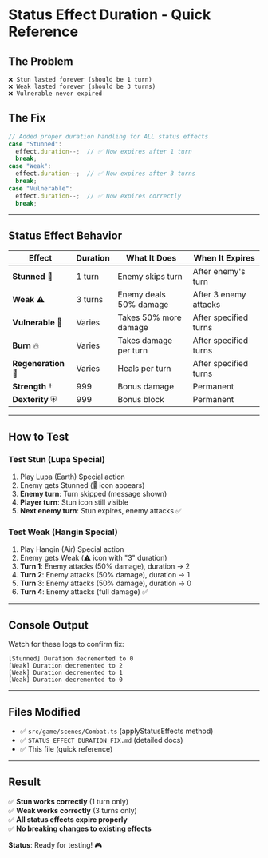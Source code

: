 # Status Effect Duration - Quick Reference

## The Problem
```
❌ Stun lasted forever (should be 1 turn)
❌ Weak lasted forever (should be 3 turns)
❌ Vulnerable never expired
```

## The Fix
```typescript
// Added proper duration handling for ALL status effects
case "Stunned":
  effect.duration--;  // ✅ Now expires after 1 turn
  break;
case "Weak":
  effect.duration--;  // ✅ Now expires after 3 turns
  break;
case "Vulnerable":
  effect.duration--;  // ✅ Now expires correctly
  break;
```

---

## Status Effect Behavior

| Effect | Duration | What It Does | When It Expires |
|--------|----------|--------------|-----------------|
| **Stunned** 💫 | 1 turn | Enemy skips turn | After enemy's turn |
| **Weak** ⚠️ | 3 turns | Enemy deals 50% damage | After 3 enemy attacks |
| **Vulnerable** 🎯 | Varies | Takes 50% more damage | After specified turns |
| **Burn** 🔥 | Varies | Takes damage per turn | After specified turns |
| **Regeneration** 💚 | Varies | Heals per turn | After specified turns |
| **Strength** † | 999 | Bonus damage | Permanent |
| **Dexterity** ⛨ | 999 | Bonus block | Permanent |

---

## How to Test

### Test Stun (Lupa Special)
1. Play Lupa (Earth) Special action
2. Enemy gets Stunned (💫 icon appears)
3. **Enemy turn**: Turn skipped (message shown)
4. **Player turn**: Stun icon still visible
5. **Next enemy turn**: Stun expires, enemy attacks ✅

### Test Weak (Hangin Special)
1. Play Hangin (Air) Special action
2. Enemy gets Weak (⚠️ icon with "3" duration)
3. **Turn 1**: Enemy attacks (50% damage), duration → 2
4. **Turn 2**: Enemy attacks (50% damage), duration → 1
5. **Turn 3**: Enemy attacks (50% damage), duration → 0
6. **Turn 4**: Enemy attacks (full damage) ✅

---

## Console Output
Watch for these logs to confirm fix:
```
[Stunned] Duration decremented to 0
[Weak] Duration decremented to 2
[Weak] Duration decremented to 1
[Weak] Duration decremented to 0
```

---

## Files Modified
- ✅ `src/game/scenes/Combat.ts` (applyStatusEffects method)
- ✅ `STATUS_EFFECT_DURATION_FIX.md` (detailed docs)
- ✅ This file (quick reference)

---

## Result
✅ **Stun works correctly** (1 turn only)  
✅ **Weak works correctly** (3 turns only)  
✅ **All status effects expire properly**  
✅ **No breaking changes to existing effects**

**Status**: Ready for testing! 🎮
